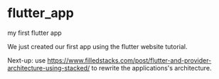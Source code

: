 # flutter_app
my first flutter app

We just created our first app using the flutter website tutorial. 

Next-up: 
use https://www.filledstacks.com/post/flutter-and-provider-architecture-using-stacked/ to rewrite the applications's architecture.
